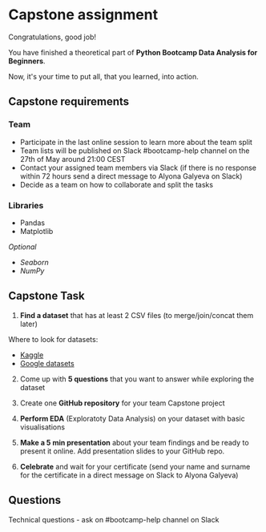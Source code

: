 # Capstone  assignment #

Congratulations, good job! 

You have finished a theoretical part of **Python Bootcamp Data Analysis for Beginners**.

Now, it's your time to put all, that you learned, into action.

## Capstone requirements ##

### Team ###

* Participate in the last online session to learn more about the team split
* Team lists will be published on Slack #bootcamp-help channel on the 27th of May around 21:00 CEST
* Contact your assigned team members via Slack (if there is no response within 72 hours send a direct message to Alyona Galyeva on Slack)
* Decide as a team on how to collaborate and split the tasks

### Libraries ###

* Pandas
* Matplotlib

_Optional_
* _Seaborn_
* _NumPy_

## Capstone Task ##

1. **Find a dataset** that has at least 2 CSV files (to merge/join/concat them later) 

Where to look for datasets:
* [Kaggle](https://www.kaggle.com/datasets)
* [Google datasets](https://datasetsearch.research.google.com/)

2. Come up with **5 questions** that you want to answer while exploring the dataset

3. Create one **GitHub repository** for your team Capstone project

4. **Perform EDA** (Exploratoty Data Analysis) on your dataset with basic visualisations

5. **Make a 5 min presentation** about your team findings and be ready to present it online. Add presentation slides to your GitHub repo.

6. **Celebrate** and wait for your certificate (send your name and surname for the certificate in a direct message on Slack to Alyona Galyeva)

## Questions ##
Technical questions - ask on #bootcamp-help channel on Slack